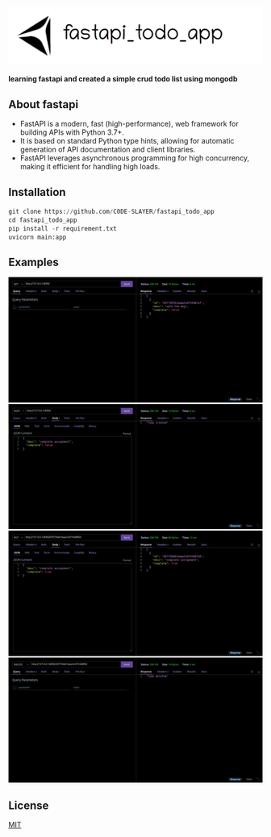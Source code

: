 ![Logo](https://raw.githubusercontent.com/C0DE-SLAYER/fastapi_todo_app/master/assets/logo.png)

#### learning fastapi and created a simple crud todo list using mongodb

## About fastapi
* FastAPI is a modern, fast (high-performance), web framework for building APIs with Python 3.7+.
* It is based on standard Python type hints, allowing for automatic generation of API documentation and client libraries.
* FastAPI leverages asynchronous programming for high concurrency, making it efficient for handling high loads.

## Installation

```python
git clone https://github.com/C0DE-SLAYER/fastapi_todo_app
cd fastapi_todo_app
pip install -r requirement.txt
uvicorn main:app
```

## Examples

![Demo](https://raw.githubusercontent.com/C0DE-SLAYER/fastapi_todo_app/master/assets/demo_1.png)
![Demo](https://raw.githubusercontent.com/C0DE-SLAYER/fastapi_todo_app/master/assets/demo_2.png)
![Demo](https://raw.githubusercontent.com/C0DE-SLAYER/fastapi_todo_app/master/assets/demo_3.png)
![Demo](https://raw.githubusercontent.com/C0DE-SLAYER/fastapi_todo_app/master/assets/demo_4.png)

## License

[MIT](https://github.com/C0DE-SLAYER/fastapi_todo_app/blob/master/LICENSE.txt)
